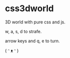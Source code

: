 # css3dworld

3D world with pure css and js.

w, a, s, d to strafe.

arrow keys and q, e to turn.

( ᵔ ᴥ ᵔ )